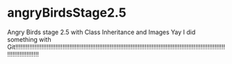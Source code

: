 # angryBirdsStage2.5
Angry Birds stage 2.5 with Class Inheritance and Images
Yay I did something with Git!!!!!!!!!!!!!!!!!!!!!!!!!!!!!!!!!!!!!!!!!!!!!!!!!!!!!!!!!!!!!!!!!!!!!!!!!!!!!!!!!!!!!!!!!!!!!!!!!!!!!!!!!!!!!!!!!!!!!!!!!!!!!!!!!!!!!!!!!!
